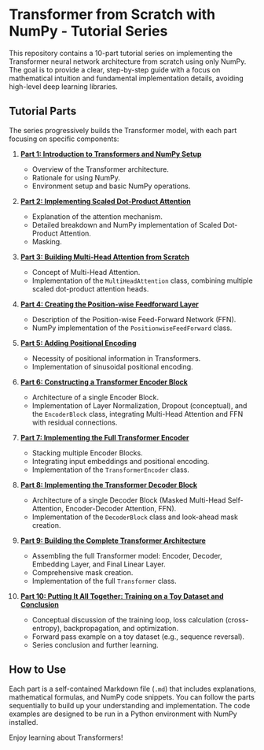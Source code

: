 # Transformer from Scratch with NumPy - Tutorial Series

This repository contains a 10-part tutorial series on implementing the Transformer neural network architecture from scratch using only NumPy. The goal is to provide a clear, step-by-step guide with a focus on mathematical intuition and fundamental implementation details, avoiding high-level deep learning libraries.

## Tutorial Parts

The series progressively builds the Transformer model, with each part focusing on specific components:

1.  **[Part 1: Introduction to Transformers and NumPy Setup](./part1_introduction.md)**
    *   Overview of the Transformer architecture.
    *   Rationale for using NumPy.
    *   Environment setup and basic NumPy operations.

2.  **[Part 2: Implementing Scaled Dot-Product Attention](./part2_scaled_dot_product_attention.md)**
    *   Explanation of the attention mechanism.
    *   Detailed breakdown and NumPy implementation of Scaled Dot-Product Attention.
    *   Masking.

3.  **[Part 3: Building Multi-Head Attention from Scratch](./part3_multi_head_attention.md)**
    *   Concept of Multi-Head Attention.
    *   Implementation of the `MultiHeadAttention` class, combining multiple scaled dot-product attention heads.

4.  **[Part 4: Creating the Position-wise Feedforward Layer](./part4_positionwise_feedforward.md)**
    *   Description of the Position-wise Feed-Forward Network (FFN).
    *   NumPy implementation of the `PositionwiseFeedForward` class.

5.  **[Part 5: Adding Positional Encoding](./part5_positional_encoding.md)**
    *   Necessity of positional information in Transformers.
    *   Implementation of sinusoidal positional encoding.

6.  **[Part 6: Constructing a Transformer Encoder Block](./part6_encoder_block.md)**
    *   Architecture of a single Encoder Block.
    *   Implementation of Layer Normalization, Dropout (conceptual), and the `EncoderBlock` class, integrating Multi-Head Attention and FFN with residual connections.

7.  **[Part 7: Implementing the Full Transformer Encoder](./part7_full_transformer_encoder.md)**
    *   Stacking multiple Encoder Blocks.
    *   Integrating input embeddings and positional encoding.
    *   Implementation of the `TransformerEncoder` class.

8.  **[Part 8: Implementing the Transformer Decoder Block](./part8_transformer_decoder_block.md)**
    *   Architecture of a single Decoder Block (Masked Multi-Head Self-Attention, Encoder-Decoder Attention, FFN).
    *   Implementation of the `DecoderBlock` class and look-ahead mask creation.

9.  **[Part 9: Building the Complete Transformer Architecture](./part9_complete_transformer.md)**
    *   Assembling the full Transformer model: Encoder, Decoder, Embedding Layer, and Final Linear Layer.
    *   Comprehensive mask creation.
    *   Implementation of the full `Transformer` class.

10. **[Part 10: Putting It All Together: Training on a Toy Dataset and Conclusion](./part10_training_and_conclusion.md)**
    *   Conceptual discussion of the training loop, loss calculation (cross-entropy), backpropagation, and optimization.
    *   Forward pass example on a toy dataset (e.g., sequence reversal).
    *   Series conclusion and further learning.

## How to Use

Each part is a self-contained Markdown file (`.md`) that includes explanations, mathematical formulas, and NumPy code snippets. You can follow the parts sequentially to build up your understanding and implementation. The code examples are designed to be run in a Python environment with NumPy installed.

Enjoy learning about Transformers!
